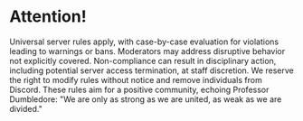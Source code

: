 # Attention!
Universal server rules apply, with case-by-case evaluation for violations leading to warnings or bans. Moderators may address disruptive behavior not explicitly covered. Non-compliance can result in disciplinary action, including potential server access termination, at staff discretion. We reserve the right to modify rules without notice and remove individuals from Discord. These rules aim for a positive community, echoing Professor Dumbledore: "We are only as strong as we are united, as weak as we are divided."
